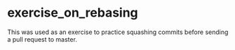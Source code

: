 # exercise_on_rebasing
This was used as an exercise to practice squashing commits before sending a pull request to master.
